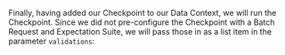 Finally, having added our Checkpoint to our Data Context, we will run the Checkpoint.  Since we did not pre-configure the Checkpoint with a Batch Request and Expectation Suite, we will pass those in as a list item in the parameter `validations`:

```python name="tests/integration/docusaurus/deployment_patterns/databricks_deployment_patterns_dataframe_yaml_configs.py run checkpoint"
```
